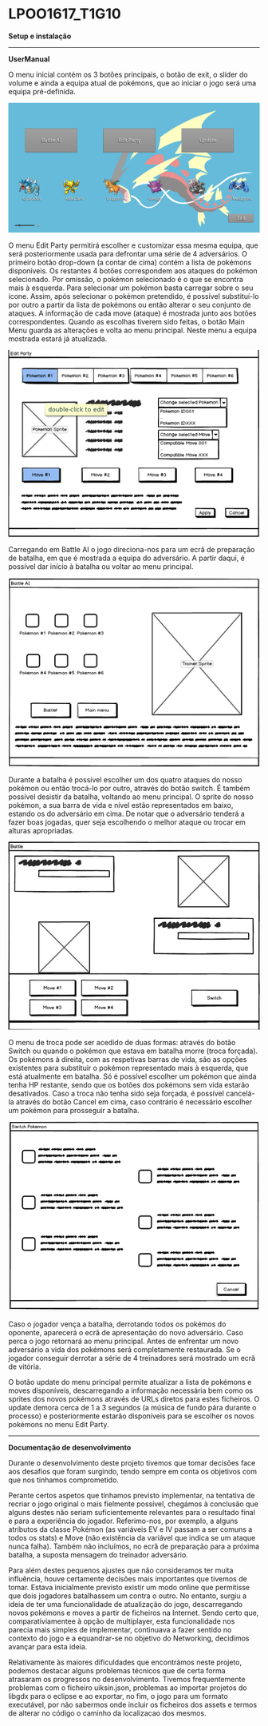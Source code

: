 # LPOO1617_T1G10

**Setup e instalação**



---------------------------------------------------

**UserManual**

O menu inicial contém os 3 botões principais, o botão de exit, o slider do volume
e ainda a equipa atual de pokémons, que ao iniciar o jogo será uma equipa pré-definida.

![Alt text](/mainMenu.PNG?raw=true "Main Menu")

O menu Edit Party permitirá escolher e customizar essa mesma equipa, que será posteriormente usada para
defrontar uma série de 4 adversários. 
O primeiro botão drop-down (a contar de cima) contém a lista de pokémons disponíveis.
Os restantes 4 botões correspondem aos ataques do pokémon selecionado. Por omissão, o pokémon selecionado é
o que se encontra mais à esquerda. Para selecionar um pokémon basta carregar sobre o seu ícone.
Assim, após selecionar o pokémon pretendido, é possível substituí-lo por outro a partir da lista de pokémons
ou então alterar o seu conjunto de ataques. 
A informação de cada move (ataque) é mostrada junto aos botões correspondentes.
Quando as escolhas tiverem sido feitas, o botão Main Menu guarda as alterações e volta ao menu principal. Neste
menu a equipa mostrada estará já atualizada.

![Alt text](/editParty.png?raw=true "Edit Party")

Carregando em Battle AI o jogo direciona-nos para um ecrã de preparação de batalha, em que é mostrada a equipa do 
adversário. A partir daqui, é possível dar início à batalha ou voltar ao menu principal.

![Alt text](/battleAI.png?raw=true "Ecrã de preparação de batalha")

Durante a batalha é possível escolher um dos quatro ataques do nosso pokémon ou então trocá-lo por outro, através do
botão switch. É também possível desistir da batalha, voltando ao menu principal. O sprite do nosso pokémon, a sua barra
de vida e nível estão representados em baixo, estando os do adversário em cima. De notar que o adversário tenderá a fazer boas jogadas,
quer seja escolhendo o melhor ataque ou trocar em alturas apropriadas.

![Alt text](/battle.png?raw=true "Ecrã de batalha")

O menu de troca pode ser acedido de duas formas: através do botão Switch ou quando o pokémon que estava em batalha morre (troca forçada).
Os pokémons à direita, com as respetivas barras de vida, são as opções existentes para substituir o pokémon representado mais
à esquerda, que está atualmente em batalha. Só é possível escolher um pokémon que ainda tenha HP restante, sendo que os botões
dos pokémons sem vida estarão desativados.
Caso a troca não tenha sido seja forçada, é possível cancelá-la através do botão Cancel em cima, caso contrário é necessário escolher
um pokémon para prosseguir a batalha.

![Alt text](/switch.png?raw=true "Ecrã de batalha")

Caso o jogador vença a batalha, derrotando todos os pokémos do oponente, aparecerá o ecrã de apresentação do novo adversário. Caso perca o jogo retornará ao menu principal.
Antes de enfrentar um novo adversário a vida dos pokémons será completamente restaurada.
Se o jogador conseguir derrotar a série de 4 treinadores será mostrado um ecrã de vitória.

O botão update do menu principal permite atualizar a lista de pokémons e moves disponíveis, descarregando a informação necessária bem como
os sprites dos novos pokémons através de URLs diretos para estes ficheiros.
O update demora cerca de 1 a 3 segundos (a música de fundo pára durante o processo) e posteriormente estarão disponíveis para se escolher os
novos pokémons no menu Edit Party.

---------------------------------------------------

**Documentação de desenvolvimento**

Durante o desenvolvimento deste projeto tivemos que tomar decisões face aos desafios que foram surgindo,
tendo sempre em conta os objetivos com que nos tinhamos comprometido.

Perante certos aspetos que tínhamos previsto implementar, na tentativa de recriar o jogo original o mais fielmente possível,
chegámos à conclusão que alguns destes não seriam suficientemente relevantes para o resultado final e para a experiência do jogador.
Referimo-nos, por exemplo, a alguns atributos da classe Pokémon (as variáveis EV e IV passam a ser comuns a todos os stats)
e Move (não existência da variável que indica se um ataque nunca falha). Também não incluímos, no ecrã de preparação para a 
próxima batalha, a suposta mensagem do treinador adversário.

Para além destes pequenos ajustes que não consideramos ter muita influência, houve certamente decisões mais importantes que tivemos
de tomar. Estava inicialmente previsto existir um modo online que permitisse que dois jogadores batalhassem um contra o outro.
No entanto, surgiu a ideia de ter uma funcionalidade de atualização do jogo, descarregando novos pokémons e moves a partir de ficheiros
na Internet. Sendo certo que, comparativiamentee à opção de multiplayer, esta funcionalidade nos parecia mais simples de implementar, 
continuava a fazer sentido no contexto do jogo e a equandrar-se no objetivo do Networking, decidimos avançar para esta ideia.

Relativamente às maiores dificuldades que encontrámos neste projeto, podemos destacar alguns problemas técnicos que de certa forma
atrasaram os progressos no desenvolvimento. Tivemos frequentemente problemas com o ficheiro uiksin.json, problemas ao importar projetos
do libgdx para o eclipse e ao exportar, no fim, o jogo para um formato executável, por não sabermos onde incluir os ficheiros dos assets e 
termos de alterar no código o caminho da localizacao dos mesmos.


